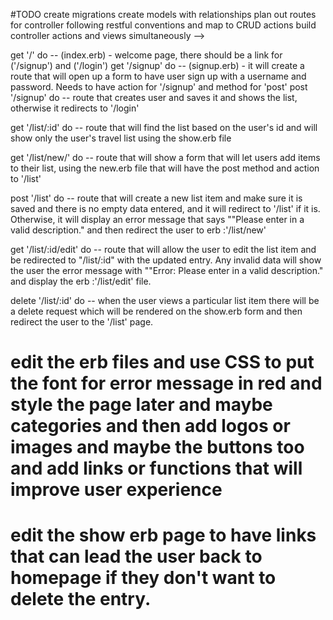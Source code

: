 #TODO
create migrations
create models with relationships
plan out routes for controller following restful conventions
 and map to CRUD actions build controller actions and views simultaneously -->

get '/' do  --  (index.erb) - welcome page, there should be a link for ('/signup') and ('/login')
get '/signup' do -- (signup.erb) - it will create a route that will open up a form to have user sign up with a username and password. Needs to have action for '/signup' and method for 'post'
post '/signup' do -- route that creates user and saves it and shows the list, otherwise it redirects to '/login'


<!-- get '/login' do -- (login.erb) route that shows a form that allows the user to sign in with a username and password
post '/login' do -- route that will , if user is logged in, will need to add session to the hash and redirect to the user's page showing all the items on the user's list -->

get '/list/:id' do -- route that will find the list based on the user's id and will show only the user's travel list using the show.erb file

get '/list/new/' do -- route that will show a form that will let users add items to their list, using the new.erb file that will have the post method and action to '/list'

post '/list' do -- route that will create a new list item and make sure it is saved and there is no empty data entered, and it will redirect to '/list' if it is. Otherwise, it will display an error message that says ""Please enter in a valid description." and then redirect the user to erb :'/list/new'

get '/list/:id/edit' do -- route that will allow the user to edit the list item and be redirected to "/list/:id" with the updated entry. Any invalid data will show the user the error message with ""Error: Please enter in a valid description." and display the erb :'/list/edit' file. 

delete '/list/:id' do -- when the user views a particular list item there will be a delete request which will be rendered on the show.erb form and then redirect the user to the '/list' page.


# edit the erb files and use CSS to put the font for error message in red and style the page later and maybe categories and then add logos or images and maybe the buttons too and add links or functions that will improve user experience

# edit the show erb page to have links that can lead the user back to homepage if they don't want to delete the entry.





